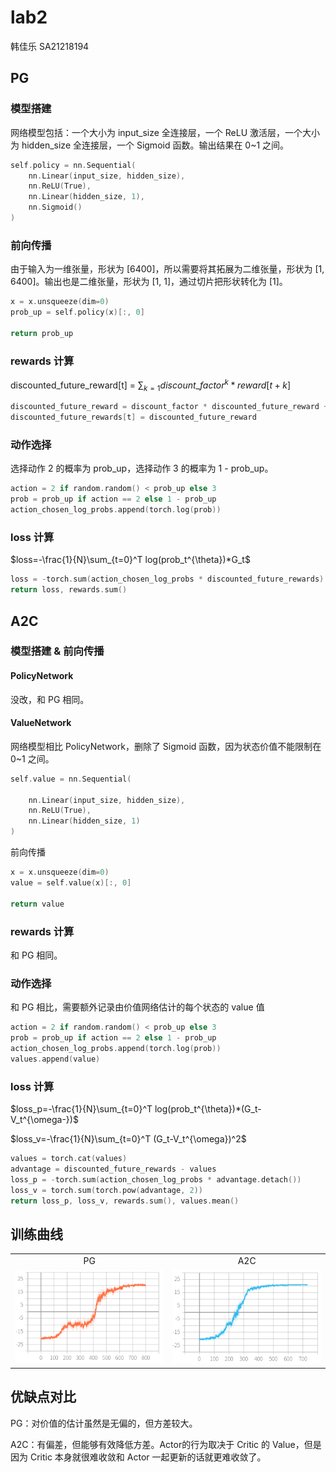 # lab2

韩佳乐 SA21218194

## PG

### 模型搭建

网络模型包括：一个大小为 input_size 全连接层，一个 ReLU 激活层，一个大小为 hidden_size 全连接层，一个 Sigmoid 函数。输出结果在 0~1 之间。

```c
self.policy = nn.Sequential(
    nn.Linear(input_size, hidden_size),
    nn.ReLU(True),
    nn.Linear(hidden_size, 1),
    nn.Sigmoid()
)
```

### 前向传播

由于输入为一维张量，形状为 [6400]，所以需要将其拓展为二维张量，形状为 [1, 6400]。输出也是二维张量，形状为 [1, 1]，通过切片把形状转化为 [1]。

```c
x = x.unsqueeze(dim=0)
prob_up = self.policy(x)[:, 0]

return prob_up
```

### rewards 计算

discounted_future_reward[t] = $\sum_{k=1} discount\_factor^k * reward[t+k]$

```c
discounted_future_reward = discount_factor * discounted_future_reward + rewards[t]
discounted_future_rewards[t] = discounted_future_reward
```

### 动作选择

选择动作 2 的概率为 prob_up，选择动作 3 的概率为 1 - prob_up。

```c
action = 2 if random.random() < prob_up else 3
prob = prob_up if action == 2 else 1 - prob_up
action_chosen_log_probs.append(torch.log(prob))
```

### loss 计算

$loss=-\frac{1}{N}\sum_{t=0}^T log(prob_t^{\theta})*G_t$

```c
loss = -torch.sum(action_chosen_log_probs * discounted_future_rewards)
return loss, rewards.sum()
```

## A2C

### 模型搭建 & 前向传播

#### PolicyNetwork

没改，和 PG 相同。

#### ValueNetwork

网络模型相比 PolicyNetwork，删除了 Sigmoid 函数，因为状态价值不能限制在 0~1 之间。

```c
self.value = nn.Sequential(

    nn.Linear(input_size, hidden_size),
    nn.ReLU(True),
    nn.Linear(hidden_size, 1)
)
```

前向传播

```c
x = x.unsqueeze(dim=0)
value = self.value(x)[:, 0]

return value
```

### rewards 计算

和 PG 相同。

### 动作选择

和 PG 相比，需要额外记录由价值网络估计的每个状态的 value 值

```c
action = 2 if random.random() < prob_up else 3
prob = prob_up if action == 2 else 1 - prob_up
action_chosen_log_probs.append(torch.log(prob))
values.append(value)
```

### loss 计算

$loss_p=-\frac{1}{N}\sum_{t=0}^T log(prob_t^{\theta})*(G_t-V_t^{\omega-})$

$loss_v=-\frac{1}{N}\sum_{t=0}^T (G_t-V_t^{\omega})^2$

```c
values = torch.cat(values)
advantage = discounted_future_rewards - values
loss_p = -torch.sum(action_chosen_log_probs * advantage.detach())
loss_v = torch.sum(torch.pow(advantage, 2))
return loss_p, loss_v, rewards.sum(), values.mean()
```

## 训练曲线

<table>
    <tr>
        <td align=center>PG</td>
        <td align=center>A2C</td>
    </tr>
    <tr>
        <td><img src="pg.png"></td>
        <td><img src="a2c.png"></td>
    </tr>
</table>

## 优缺点对比

PG：对价值的估计虽然是无偏的，但方差较大。

A2C：有偏差，但能够有效降低方差。Actor的行为取决于 Critic 的 Value，但是因为 Critic 本身就很难收敛和 Actor 一起更新的话就更难收敛了。